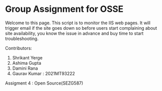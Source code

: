 
# Group Assignment for OSSE 
Welcome to this page.
This script is to monitor the IIS web pages.
It will trigger email if the site goes down so before users start complaining about site availability, you know the issue in advance and buy time to start troubleshooting.

Contributors:
1. Shrikant Yerge
2. Ashima Gupta
3. Damini Rana
4. Gaurav Kumar : 2021MT93222

Assigment 4 : Open Source(SEZG587)
